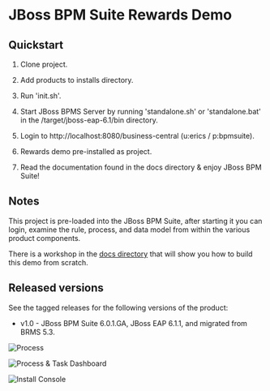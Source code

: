 JBoss BPM Suite Rewards Demo
============================


Quickstart
----------

1. Clone project.

2. Add products to installs directory.

3. Run 'init.sh'.

4. Start JBoss BPMS Server by running 'standalone.sh' or 'standalone.bat' in the <path-to-project>/target/jboss-eap-6.1/bin directory.

5. Login to http://localhost:8080/business-central  (u:erics / p:bpmsuite).

6. Rewards demo pre-installed as project.

8. Read the documentation found in the docs directory & enjoy JBoss BPM Suite!


Notes
-----

This project is pre-loaded into the JBoss BPM Suite, after starting it you can login,
examine the rule, process, and data model from within the various product components.

There is a workshop in the [docs directory](https://github.com/eschabell/bpms-rewards-demo/tree/master/docs/bpmsuite-rewards-workshop) 
that will show you how to build this demo from scratch. 


Released versions
-----------------

See the tagged releases for the following versions of the product:

- v1.0 - JBoss BPM Suite 6.0.1.GA, JBoss EAP 6.1.1, and migrated from BRMS 5.3.



![Process](https://github.com/eschabell/bpms-rewards-demo/blob/master/docs/demo-images/rewards-process.png?raw=true)

![Process & Task Dashboard](https://github.com/eschabell/bpms-customer-evaluation-demo/blob/master/docs/demo-images/mock-bpm-data.png?raw=true)

![Install Console](https://github.com/eschabell/bpms-customer-evaluation-demo/blob/master/docs/demo-images/install-console.png?raw=true)

